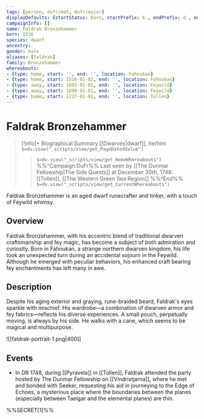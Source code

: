 ```yaml
---
tags: [person, dufr/met, dufr/major]
displayDefaults: {startStatus: born, startPrefix: b., endPrefix: d., endStatus: died}
campaignInfo: []
name: Faldrak Bronzehammer
born: 1516
species: dwarf
ancestry:
gender: male
aliases: [Faldrak]
family: Bronzehammer
whereabouts:
- {type: home, start: '', end: '', location: Fahnukan}
- {type: home, start: 1516-01-02, end: '', location: Fahnukan}
- {type: away, start: 1693-01-01, end: '', location: Feywild}
- {type: away, start: 1698-01-01, end: '', location: Feywild}
- {type: home, start: 1727-01-02, end: '', location: Tollen}
---
```

# Faldrak Bronzehammer
>[!info]+ Biographical Summary
>[[Dwarves|dwarf]], he/him
>`$=dv.view("_scripts/view/get_PageDatedValue")`
>> `$=dv.view("_scripts/view/get_HomeWhereabouts")`
>>%%^Campaign:DuFr%% Last seen by [[The Dunmar Fellowship|The Side Quests]] at December 30th, 1748: [[Tollen]], [[The Western Green Sea Region]] %%^End%%
>> `$=dv.view("_scripts/view/get_CurrentWhereabouts")`

Faldrak Bronzehammer is an aged dwarf runecrafter and tinker, with a touch of Feywild whimsy.
## Overview

Faldrak Bronzehammer, with his eccentric blend of traditional dwarven craftsmanship and fey magic, has become a subject of both admiration and curiosity. Born in Fahnukan, a strange northern dwarven kingdom, his life took an unexpected turn during an accidental sojourn in the Feywild. Although he emerged with peculiar behaviors, his enhanced craft bearing fey enchantments has left many in awe.
## Description

Despite his aging exterior and graying, rune-braided beard, Faldrak's eyes sparkle with mischief. His wardrobe—a combination of dwarven armor and fey fabrics—reflects his diverse experiences. A small pouch, perpetually moving, is always by his side. He walks with a cane, which seems to be magical and multipurpose. 

![[faldrak-portrait-1.png|400]]
## Events

- In DR 1748, during [[Pyravela]] in [[Tollen]], Faldrak attended the party hosted by The Dunmar Fellowship on [[Vindristjarna]], where he met and bonded with Seeker, requesting his aid in journeying to the Edge of Echoes, a mysterious place where the boundaries between the planes (especially between Taelgar and the elemental planes) are thin. 

%%SECRET[1]%%